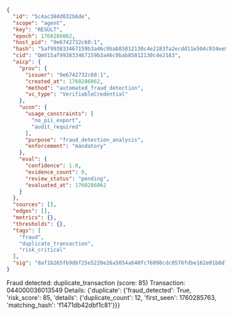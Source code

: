```json
{
  "id": "5c4ac384d032b6de",
  "scope": "agent",
  "key": "RESULT",
  "epoch": 1760286062,
  "host_pid": "9e6742732c60:1",
  "hash": "5af993833467159b3a46c9bab85812130c4e2183fa2ecdd11e504c934ee83eaa",
  "cid": "QmV15af993833467159b3a46c9bab85812130c4e2183",
  "aicp": {
    "prov": {
      "issuer": "9e6742732c60:1",
      "created_at": 1760286062,
      "method": "automated_fraud_detection",
      "vc_type": "VerifiableCredential"
    },
    "ucon": {
      "usage_constraints": [
        "no_pii_export",
        "audit_required"
      ],
      "purpose": "fraud_detection_analysis",
      "enforcement": "mandatory"
    },
    "eval": {
      "confidence": 1.0,
      "evidence_count": 0,
      "review_status": "pending",
      "evaluated_at": 1760286062
    }
  },
  "sources": [],
  "edges": [],
  "metrics": {},
  "thresholds": {},
  "tags": [
    "fraud",
    "duplicate_transaction",
    "risk_critical"
  ],
  "sig": "8af1b265fb9dbf25e5220e26a5054a640fc76098cdc0576fdbe162e01b8d7997"
}
```

Fraud detected: duplicate_transaction (score: 85)
Transaction: 044000036013549
Details: {'duplicate': {'fraud_detected': True, 'risk_score': 85, 'details': {'duplicate_count': 12, 'first_seen': 1760285763, 'matching_hash': 'f1471db42dbf1c81'}}}